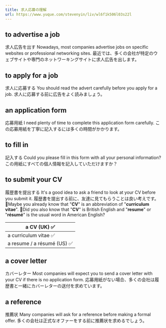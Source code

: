 ```yaml
---
title: 求人応募の理解
url: https://www.yuque.com/stevenyin/liv/wl6f1k506l03s22l
---
```


<a name="aAT1p"></a>

## to advertise a job

求人広告を出す
Nowadays, most companies advertise jobs on specific websites or professional networking sites.
最近では、多くの会社が特定のウェブサイトや専門のネットワーキングサイトに求人広告を出します。 <a name="OCa3I"></a>

## to apply for a job

求人に応募する
You should read the advert carefully before you apply for a job.
求人に応募する前に広告をよく読みましょう。 <a name="vVuef"></a>

## an application form

応募用紙
I need plenty of time to complete this application form carefully.
この応募用紙を丁寧に記入するには多くの時間がかかります。 <a name="ZeEnN"></a>

## to fill in

記入する
Could you please fill in this form with all your personal information?
この用紙にすべての個人情報を記入していただけますか？ <a name="NLN7X"></a>

## to submit your CV

履歴書を提出する
It's a good idea to ask a friend to look at your CV before you submit it.
履歴書を提出する前に、友達に見てもらうことは良い考えです。
📄Maybe you already know that "**CV**" is an abbreviation of "**curriculum vitae**".
📄Did you also know that "**CV**" is British English and "**resume**" or "**résumé**" is the usual word in American English?

| a CV (UK) ✅ |
| --- |
| a curriculum vitae ✅ |
| a resume / a résumé (US) ✅ |

<a name="s4QQS"></a>

## a cover letter

カバーレター
Most companies will expect you to send a cover letter with your CV if there is no application form.
応募用紙がない場合、多くの会社は履歴書と一緒にカバーレターの送付を求めています。 <a name="stKz8"></a>

## a reference

推薦状
Many companies will ask for a reference before making a formal offer.
多くの会社は正式なオファーをする前に推薦状を求めるでしょう。
